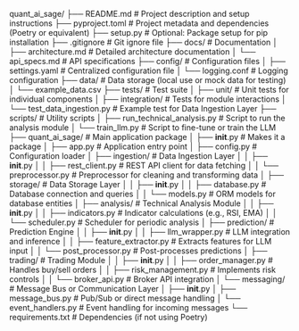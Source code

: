 quant_ai_sage/
├── README.md                     # Project description and setup instructions
├── pyproject.toml                # Project metadata and dependencies (Poetry or equivalent)
├── setup.py                      # Optional: Package setup for pip installation
├── .gitignore                    # Git ignore file
├── docs/                         # Documentation
│   ├── architecture.md           # Detailed architecture documentation
│   └── api_specs.md              # API specifications
├── config/                       # Configuration files
│   ├── settings.yaml             # Centralized configuration file
│   └── logging.conf              # Logging configuration
├── data/                         # Data storage (local use or mock data for testing)
│   └── example_data.csv
├── tests/                        # Test suite
│   ├── unit/                     # Unit tests for individual components
│   ├── integration/              # Tests for module interactions
│   └── test_data_ingestion.py    # Example test for Data Ingestion Layer
├── scripts/                      # Utility scripts
│   ├── run_technical_analysis.py # Script to run the analysis module
│   └── train_llm.py              # Script to fine-tune or train the LLM
├── quant_ai_sage/                # Main application package
│   ├── __init__.py               # Makes it a package
│   ├── app.py                    # Application entry point
│   ├── config.py                 # Configuration loader
│   ├── ingestion/                # Data Ingestion Layer
│   │   ├── __init__.py
│   │   ├── rest_client.py        # REST API client for data fetching
│   │   └── preprocessor.py       # Preprocessor for cleaning and transforming data
│   ├── storage/                  # Data Storage Layer
│   │   ├── __init__.py
│   │   ├── database.py           # Database connection and queries
│   │   └── models.py             # ORM models for database entities
│   ├── analysis/                 # Technical Analysis Module
│   │   ├── __init__.py
│   │   ├── indicators.py         # Indicator calculations (e.g., RSI, EMA)
│   │   └── scheduler.py          # Scheduler for periodic analysis
│   ├── prediction/               # Prediction Engine
│   │   ├── __init__.py
│   │   ├── llm_wrapper.py        # LLM integration and inference
│   │   ├── feature_extractor.py  # Extracts features for LLM input
│   │   └── post_processor.py     # Post-processes predictions
│   ├── trading/                  # Trading Module
│   │   ├── __init__.py
│   │   ├── order_manager.py      # Handles buy/sell orders
│   │   ├── risk_management.py    # Implements risk controls
│   │   └── broker_api.py         # Broker API integration
│   └── messaging/                # Message Bus or Communication Layer
│       ├── __init__.py
│       ├── message_bus.py        # Pub/Sub or direct message handling
│       └── event_handlers.py     # Event handling for incoming messages
└── requirements.txt              # Dependencies (if not using Poetry)

